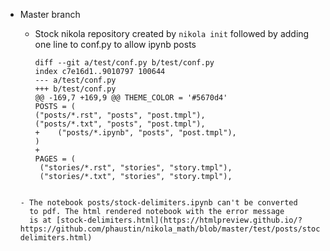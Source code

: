 * Master branch

  - Stock nikola repository created by ```nikola init``` followed by
    adding one line to conf.py to allow ipynb posts
    
    ```
    diff --git a/test/conf.py b/test/conf.py
    index c7e16d1..9010797 100644
    --- a/test/conf.py
    +++ b/test/conf.py
    @@ -169,7 +169,9 @@ THEME_COLOR = '#5670d4'
    POSTS = (
    ("posts/*.rst", "posts", "post.tmpl"),
    ("posts/*.txt", "posts", "post.tmpl"),
    +    ("posts/*.ipynb", "posts", "post.tmpl"),
    )
    +
    PAGES = (
     ("stories/*.rst", "stories", "story.tmpl"),
     ("stories/*.txt", "stories", "story.tmpl"),
   ```

   - The notebook posts/stock-delimiters.ipynb can't be converted
     to pdf. The html rendered notebook with the error message
     is at [stock-delimiters.html](https://htmlpreview.github.io/?https://github.com/phaustin/nikola_math/blob/master/test/posts/stock-delimiters.html)
     
